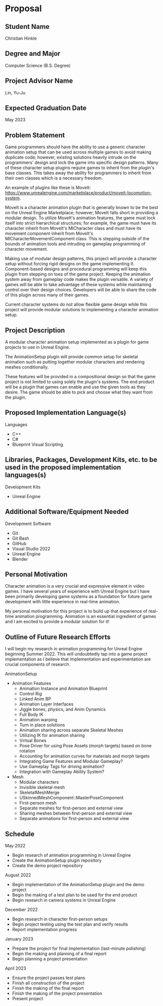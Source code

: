 # Proposal



## Student Name
Christian Hinkle


## Degree and Major
Computer Science (B.S. Degree)


## Project Advisor Name
Lin, Yu-Ju


## Expected Graduation Date
May 2023


## Problem Statement
Game programmers should have the ability to use a generic character animation setup that can be used across multiple games to avoid making duplicate code; however, existing solutions heavily intrude on the programmers' design and lock the game into specific design patterns. Many of these character setup plugins require games to inherit from the plugin's base classes. This takes away the ability for programmers to inherit from their own classes which is a necessary freedom.

An example of plugins like these is MoveIt: https://www.unrealengine.com/marketplace/product/moveit-locomotion-system.

MoveIt is a character animation plugin that is generally known to be the best on the Unreal Engine Marketplace; however, MoveIt falls short in providing a modular design. To utilize MoveIt's animation features, the game must lock itself into strict hierarchical structures; for example, the game must have its character inherit from MoveIt's MICharacter class and must have its movement component inherit from MoveIt's MICharacterMovementComponent class. This is stepping outside of the bounds of animation tools and intruding on gameplay programming of character movement.

Making use of modular design patterns, this project will provide a character setup without forcing rigid designs on the game implementing it. Component-based designs and procedural programming will keep this plugin from stepping on toes of the game project. Keeping the animation system away from gameplay code makes the plugin versatile. A variety of games will be able to take advantage of these systems while maintaining control over their design choices. Developers will be able to share the code of this plugin across many of their games.

Current character systems do not allow flexible game design while this project will provide modular solutions to implementing a character animation setup.


## Project Description
A modular character animation setup implemented as a plugin for game projects to use in Unreal Engine.

The AnimationSetup plugin will provide common setup for skeletal animation such as putting together modular characters and rendering meshes conditionally.

These features will be provided in a compositional design so that the game project is not limited to using solely the plugin's systems. The end product will be a plugin that games can enable and use the given tools as they desire. The game should be able to pick and choose what they want from the plugin.


## Proposed Implementation Language(s)
Languages
- C++
- C#
- Blueprint Visual Scripting


## Libraries, Packages, Development Kits, etc. to be used in the proposed implementation languages(s)
Development Kits
- Unreal Engine


## Additional Software/Equipment Needed
Development Software
- Git
- Git Bash
- GitHub
- Visual Studio 2022
- Unreal Engine
- Blender


## Personal Motivation
Character animation is a very crucial and expressive element in video games. I have several years of experience with Unreal Engine but I have been primarily developing game systems as a foundation for future game development with little experience in real-time animation.

My personal motivation for this project is to build up that experience of real-time animation programming. Animation is an essential ingredient of games and I am excited to provide a modular solution for it!


## Outline of Future Research Efforts
I will begin my research in animation programming for Unreal Engine beginning Summer 2022. This will undoubtedly tap into a game project implementation as I believe that implementation and experimentation are crucial components of research.

AnimationSetup
- Animation Features
    - Animation Instance and Animation Blueprint
    - Control Rig
    - Linked Anim BP
    - Animation Layer Interfaces
    - Jiggle bones, physics, and Anim Dynamics
    - Full Body IK
    - Animation warping
    - Turn in place solutions
    - Animation sharing across separate Skeletal Meshes
    - Utilizing IK for animation sharing
    - Virtual Bones
    - Pose Driver for using Pose Assets (morph targets) based on bone rotation
    - Accounting for animation curves for materials and morph targets
    - Integrating Game Features and Modular Gameplay?
    - Use Gameplay Tags for driving animation?
    - Integration with Gameplay Ability System?
- Mesh
    - Modular characters
    - Invisible skeletal mesh
    - SkeletalMeshMerge
    - USkinnedMeshComponent::MasterPoseComponent
    - First-person mesh
    - Separate meshes for first-person and external view
    - Sharing meshes between first-person and external view
    - Separate animations for first-person and external view


## Schedule
May 2022
 - Begin research of animation programming in Unreal Engine
 - Create the AnimationSetup plugin repository
 - Create the demo project repository

August 2022
 - Begin implementation of the AnimationSetup plugin and the demo project
 - Begin the making of a test plan to be used for the end product
 - Begin research in camera systems in Unreal Engine

December 2022
 - Begin research in character first-person setups
 - Begin project testing using the test plan and verify results
 - Report implementation progress

January 2023
 - Prepare the project for final implementation (last-minute polishing)
 - Begin the making and planning of a final report
 - Begin planning a project presentation

April 2023
 - Ensure the project passes test plans
 - Finish all construction of the project
 - Finish the making of the final report
 - Finish the making of the project presentation
 - Present project
